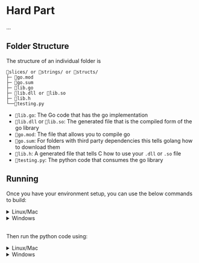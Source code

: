 # Hard Part

...

## Folder Structure

The structure of an individual folder is 
```
📂slices/ or 📂strings/ or 📂structs/
├─ 📄go.mod
├─ 📄go.sum
├─ 📄lib.go
├─ 📄lib.dll or 📄lib.so
├─ 📄lib.h
└──📄testing.py
```

- `📄lib.go`: The Go code that has the go implementation
- `📄lib.dll` or `📄lib.so`: The generated file that is the compiled form of the go library
- `📄go.mod`: The file that allows you to compile go
- `📄go.sum`: For folders with third party dependencies this tells golang how to download them
- `📄lib.h`: A generated file that tells C how to use your `.dll` or `.so` file
- `📄testing.py`: The python code that consumes the go library

## Running

Once you have your environment setup, you can use the below commands to build:

<details><summary>Linux/Mac</summary>

```bash
go mod tidy
go build -buildmode=c-shared -o lib.so lib.go 
```

</details>

<details><summary>Windows</summary>

```bash
go mod tidy
go build -buildmode=c-shared -o lib.dll lib.go
```

</details>
<br>

Then run the python code using:


<details><summary>Linux/Mac</summary>

```bash
python3 testing.py
```

</details>

<details><summary>Windows</summary>

```bash
python testing.py
```

</details>



